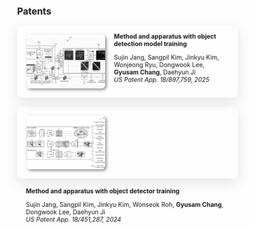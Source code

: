 ## Patents
<!-- 특허 1 -->
<div style="display: flex; align-items: flex-start; margin: 20px 0; padding: 16px; border-radius: 10px; box-shadow: 0 10px 30px rgba(0, 0, 0, 0.1);">
  <img src="./assets/img/cmdg_patent.png" 
       alt="patent image" 
       class="teaser img-fluid z-depth-1"
       style="width: 180px; height: 123px; border-radius: 8px; box-shadow: 3px 3px 6px #888; margin-top: 5px; margin-left: 5px; margin-bottom: 5px; object-fit: cover;">
  <div>
    <h4 class="col-sm-9" style="margin: 0; position: relative;padding-right: 15px;padding-left: 20px; font-weight: bolder;">Method and apparatus with object detection model training</h4>
    <p style="position: relative;padding-right: 15px;padding-left: 20px;">
      <autocolor>Sujin Jang, Sangpil Kim, Jinkyu Kim, Wonjeong Ryu, Dongwook Lee, <strong>Gyusam Chang</strong>, Daehyun Ji</autocolor><br>
      <autocolor><i>US Patent App. 18/897,759, 2025</i></autocolor>
    </p>
  </div>
</div>
<!-- 특허 2 -->
<div style="display: flex; align-items: flex-start; margin: 20px 0; padding: 16px; border-radius: 10px; box-shadow: 0 10px 30px rgba(0, 0, 0, 0.1);">
  <img src="./assets/img/cmda_patent.png" 
       alt="patent image" 
       class="teaser img-fluid z-depth-1"
       style="width: 180px; height: 123px; border-radius: 8px; box-shadow: 3px 3px 6px #888; margin-top: 5px; margin-left: 5px; margin-bottom: 5px; object-fit: cover;">
  </div>
  <div>
    <h4 class="col-sm-9" style="margin: 0; position: relative;padding-right: 15px;padding-left: 20px; font-weight: bolder;">Method and apparatus with object detector training</h4>
    <p style="padding-right: 15px;padding-left: 20px;">
      <autocolor>Sujin Jang, Sangpil Kim, Jinkyu Kim, Wonseok Roh, <strong>Gyusam Chang</strong>, Dongwook Lee, Daehyun Ji</autocolor><br>
      <autocolor><i>US Patent App. 18/451,287, 2024</i></autocolor>
    </p>
  </div>
</div>
